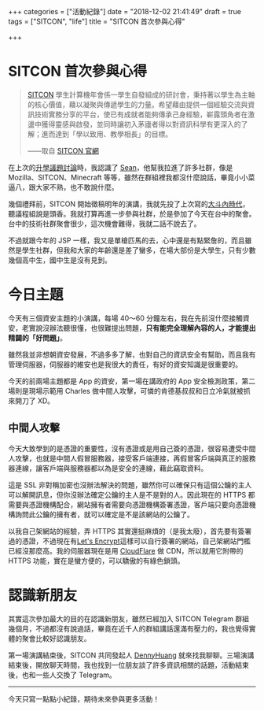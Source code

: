 +++
categories = ["活動紀錄"]
date = "2018-12-02 21:41:49"
draft = true
tags = ["SITCON", "life"]
title = "SITCON 首次參與心得"

+++


# SITCON 首次參與心得

> [SITCON](https://sitcon.org) 學生計算機年會係一學生自發組成的研討會，秉持著以學生為主軸的核心價值，藉以凝聚與傳遞學生的力量。希望藉由提供一個經驗交流與資訊技術實務分享的平台，使已有成就者能夠傳承己身經驗，嶄露頭角者在激盪中獲得靈感與啟發，並同時讓初入茅廬者得以對資訊科學有更深入的了解；進而達到「學以致用、教學相長」的目標。
>
> ——取自 [SITCON 官網](https://sitcon.org)

在上次的[升學議題討論](/2018/10/14/progression/)時，我認識了 [Sean](https://sean.cat)，他幫我拉進了許多社群，像是 Mozilla、SITCON、Minecraft 等等，雖然在群組裡我都沒什麼說話，畢竟小小菜逼八，跟大家不熟，也不敢說什麼。

幾個禮拜前，SITCON 開始徵稿明年的演講，我就先投了上次寫的[大斗內時代](/2018/12/02/sitcon-first-meet/)，聽議程組說是頭香。我就打算再進一步參與社群，於是參加了今天在台中的聚會。台中的技術社群聚會很少，這次機會難得，我就二話不說去了。

不過就跟今年的 JSP 一樣，我又是單槍匹馬的去，心中還是有點緊詹的，而且雖然是學生社群，但我和大家的年齡還是差了蠻多，在場大部份是大學生，只有少數幾個高中生，國中生是沒有見到。

# 今日主題

今天有三個資安主題的小演講，每場 40～60 分鐘左右，我在先前沒什麼接觸資安，老實說沒辦法聽很懂，也很難提出問題，**只有能完全理解內容的人，才能提出精闢的「好問題」**。

雖然我並非想朝資安發展，不過多多了解，也對自己的資訊安全有幫助，而且我有管理伺服器，伺服器的維安也是我很大的責任，有好的資安知識是很重要的。

今天的前兩場主題都是 App 的資安，第一場在講政府的 App 安全檢測政策，第二場則是現場示範用 Charles 做中間人攻擊，可憐的肯德基叔叔和日立冷氣就被抓來開刀了 XD。

## 中間人攻擊

今天大致學到的是憑證的重要性，沒有憑證或是用自己簽的憑證，很容易遭受中間人攻擊，也就是中間人假冒服務器，接受客戶端連接，再假冒客戶端與真正的服務器連線，讓客戶端與服務器都以為是安全的連線，藉此竊取資料。

這是 SSL 非對稱加密也沒辦法解決的問題，雖然你可以確保只有這個公鑰的主人可以解開訊息，但你沒辦法確定公鑰的主人是不是對的人。因此現在的 HTTPS 都需要與憑證機構配合，網站擁有者需要向憑證機構簽署憑證，客戶端只要向憑證機構詢問此公鑰的擁有者，就可以確定是不是該網站的公鑰了。

以我自己架網站的經驗，弄 HTTPS 其實還挺麻煩的（是我太廢），首先要有簽署過的憑證，不過現在有[Let's Encrypt](https://letsencrypt.org/)這樣可以自行簽署的網站，自己架網站門檻已經沒那麼高。我的伺服器現在是用 [CloudFlare](https://cloudflare.com) 做 CDN，所以就用它附帶的 HTTPS 功能，實在是蠻方便的，可以驕傲的有綠色鎖頭。

# 認識新朋友

其實這次參加最大的目的在認識新朋友，雖然已經加入 SITCON Telegram 群組幾個月，不過都沒有說過話，畢竟在近千人的群組講話還滿有壓力的，我也覺得實體的聚會比較好認識朋友。

第一場演講結束後，SITCON 共同發起人 [DennyHuang](https://about.me/denny0223) 就來找我聊聊。三場演講結束後，開放聊天時間，我也找到一位朋友談了許多資訊相關的話題，活動結束後，也和一些人交換了 Telegram。

***

今天只寫一點點小紀錄，期待未來參與更多活動！